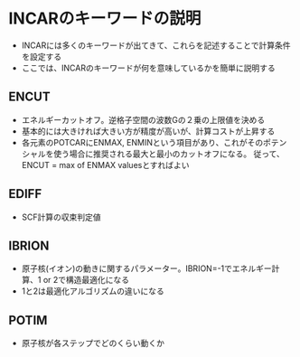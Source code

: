 # INCARのキーワードの説明
* INCARには多くのキーワードが出てきて、これらを記述することで計算条件を設定する
* ここでは、INCARのキーワードが何を意味しているかを簡単に説明する

## ENCUT
* エネルギーカットオフ。逆格子空間の波数Gの２乗の上限値を決める
* 基本的には大きければ大きい方が精度が高いが、計算コストが上昇する
* 各元素のPOTCARにENMAX, ENMINという項目があり、これがそのポテンシャルを使う場合に推奨される最大と最小のカットオフになる。
従って、ENCUT = max of ENMAX valuesとすればよい

## EDIFF
* SCF計算の収束判定値

## IBRION
* 原子核(イオン)の動きに関するパラメーター。IBRION=-1でエネルギー計算、1 or 2で構造最適化になる
* 1と2は最適化アルゴリズムの違いになる

## POTIM
* 原子核が各ステップでどのくらい動くか
